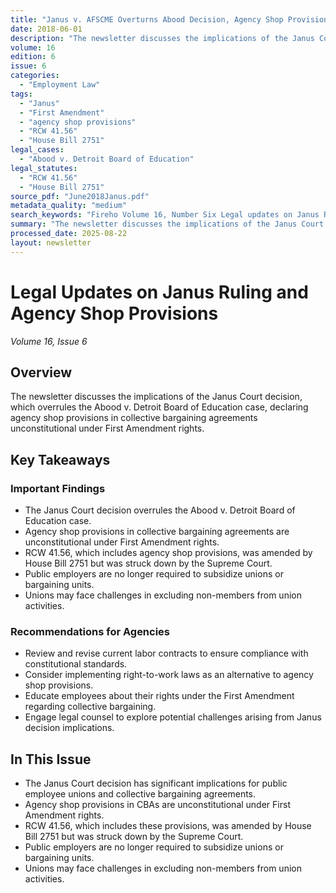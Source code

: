 ```yaml
---
title: "Janus v. AFSCME Overturns Abood Decision, Agency Shop Provisions Unconstitutional"
date: 2018-06-01
description: "The newsletter discusses the implications of the Janus Court decision, which overrules the Abood v. Detroit Board of Education case, declaring agency shop provisions in collective bargaining agreements unconstitutional under First Amendment rights."
volume: 16
edition: 6
issue: 6
categories:
  - "Employment Law"
tags:
  - "Janus"
  - "First Amendment"
  - "agency shop provisions"
  - "RCW 41.56"
  - "House Bill 2751"
legal_cases:
  - "Abood v. Detroit Board of Education"
legal_statutes:
  - "RCW 41.56"
  - "House Bill 2751"
source_pdf: "June2018Janus.pdf"
metadata_quality: "medium"
search_keywords: "Fireho Volume 16, Number Six Legal updates on Janus Ruling and Agency Shop Provisions. The newsletter discusses the implications of the Janus Court decision, which overrules the Abood v. Detroit Board..."
summary: "The newsletter discusses the implications of the Janus Court decision, which overrules the Abood v. Detroit Board of Education case, declaring agency shop provisions in collective bargaining agreements unconstitutional under First Amendment rights."
processed_date: 2025-08-22
layout: newsletter
---
```


# Legal Updates on Janus Ruling and Agency Shop Provisions

*Volume 16, Issue 6*

## Overview

The newsletter discusses the implications of the Janus Court decision, which overrules the Abood v. Detroit Board of Education case, declaring agency shop provisions in collective bargaining agreements unconstitutional under First Amendment rights.

## Key Takeaways

### Important Findings

- The Janus Court decision overrules the Abood v. Detroit Board of Education case.
- Agency shop provisions in collective bargaining agreements are unconstitutional under First Amendment rights.
- RCW 41.56, which includes agency shop provisions, was amended by House Bill 2751 but was struck down by the Supreme Court.
- Public employers are no longer required to subsidize unions or bargaining units.
- Unions may face challenges in excluding non-members from union activities.

### Recommendations for Agencies

- Review and revise current labor contracts to ensure compliance with constitutional standards.
- Consider implementing right-to-work laws as an alternative to agency shop provisions.
- Educate employees about their rights under the First Amendment regarding collective bargaining.
- Engage legal counsel to explore potential challenges arising from Janus decision implications.

## In This Issue

- The Janus Court decision has significant implications for public employee unions and collective bargaining agreements.
- Agency shop provisions in CBAs are unconstitutional under First Amendment rights.
- RCW 41.56, which includes these provisions, was amended by House Bill 2751 but was struck down by the Supreme Court.
- Public employers are no longer required to subsidize unions or bargaining units.
- Unions may face challenges in excluding non-members from union activities.

